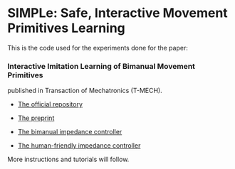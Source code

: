 # SIMPLe: Safe, Interactive Movement Primitives Learning

This is the code used for the experiments done for the paper: 
### Interactive Imitation Learning of Bimanual Movement Primitives 

published in Transaction of Mechatronics (T-MECH).

- [The official repository](https://github.com/franzesegiovanni/SIMPLe.git)

- [The preprint](https://arxiv.org/pdf/2210.16220.pdf)

- [The bimanual impedance controller](https://github.com/franzesegiovanni/franka_bimanual_controllers)

- [The human-friendly impedance controller](https://github.com/franzesegiovanni/franka_human_friendly_controllers.git)

More instructions and tutorials will follow. 
